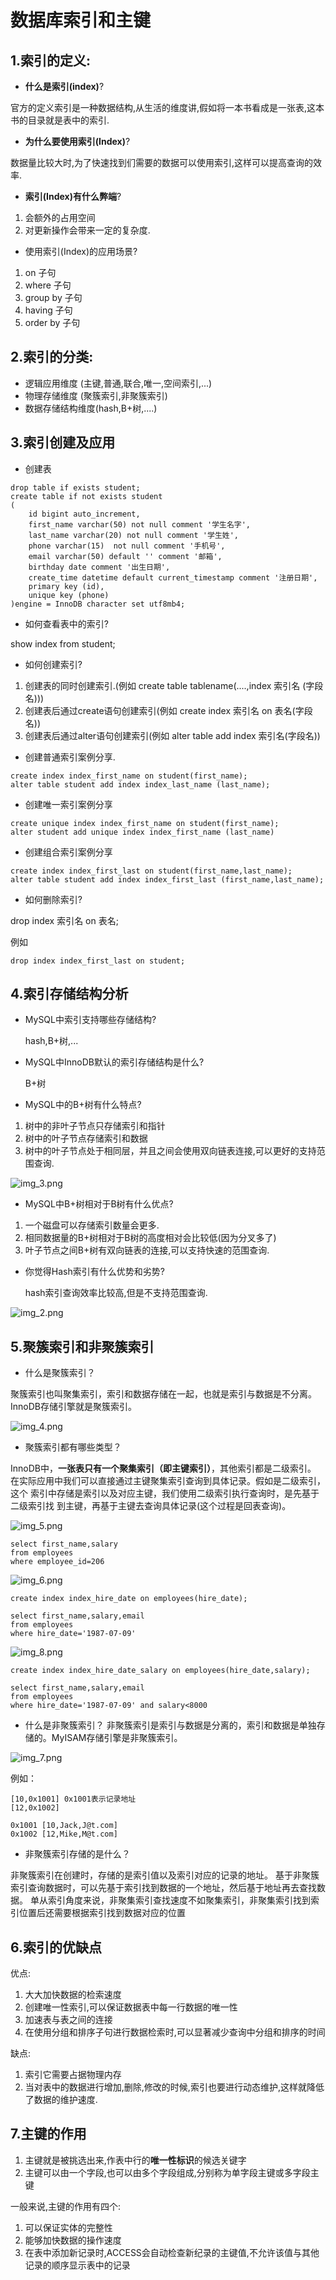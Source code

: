# 数据库索引和主键

## 1.索引的定义:

- **什么是索引(index)**?

官方的定义索引是一种数据结构,从生活的维度讲,假如将一本书看成是一张表,这本书的目录就是表中的索引.

* **为什么要使用索引(Index)**?

数据量比较大时,为了快速找到们需要的数据可以使用索引,这样可以提高查询的效率.

* **索引(Index)有什么弊端**?

1. 会额外的占用空间
2. 对更新操作会带来一定的复杂度.

* 使用索引(Index)的应用场景?

1. on 子句 
2. where 子句
3. group by 子句
4. having 子句
5. order by 子句

## 2.索引的分类:

* 逻辑应用维度 (主键,普通,联合,唯一,空间索引,...)
* 物理存储维度 (聚簇索引,非聚簇索引)
* 数据存储结构维度(hash,B+树,....)

## 3.索引创建及应用

* 创建表

```
drop table if exists student;
create table if not exists student
(
    id bigint auto_increment,
    first_name varchar(50) not null comment '学生名字',
    last_name varchar(20) not null comment '学生姓',
    phone varchar(15)  not null comment '手机号',
    email varchar(50) default '' comment '邮箱',
    birthday date comment '出生日期',
    create_time datetime default current_timestamp comment '注册日期',
    primary key (id),
    unique key (phone)
)engine = InnoDB character set utf8mb4;
```

* 如何查看表中的索引?

show index from student;

* 如何创建索引?

1. 创建表的同时创建索引.(例如 create table tablename(....,index 索引名 (字段名)))
2. 创建表后通过create语句创建索引(例如 create index 索引名 on 表名(字段名))
3. 创建表后通过alter语句创建索引(例如 alter table add index 索引名(字段名))

* 创建普通索引案例分享.

```
create index index_first_name on student(first_name);
alter table student add index index_last_name (last_name);
```

* 创建唯一索引案例分享

```
create unique index index_first_name on student(first_name);
alter student add unique index index_first_name (last_name)
```

* 创建组合索引案例分享

```
create index index_first_last on student(first_name,last_name);
alter table student add index index_first_last (first_name,last_name);
```

* 如何删除索引?

drop index 索引名 on 表名;

例如

```
drop index index_first_last on student;
```

## 4.索引存储结构分析

* MySQL中索引支持哪些存储结构?

  hash,B+树,...

* MySQL中InnoDB默认的索引存储结构是什么?

  B+树

* MySQL中的B+树有什么特点?

1. 树中的非叶子节点只存储索引和指针
2. 树中的叶子节点存储索引和数据
3. 树中的叶子节点处于相同层，并且之间会使用双向链表连接,可以更好的支持范围查询.

![img_3.png](images/img_3.png)

* MySQL中B+树相对于B树有什么优点?

1. 一个磁盘可以存储索引数量会更多.
2. 相同数据量的B+树相对于B树的高度相对会比较低(因为分叉多了)
3. 叶子节点之间B+树有双向链表的连接,可以支持快速的范围查询.

* 你觉得Hash索引有什么优势和劣势?

  hash索引查询效率比较高,但是不支持范围查询.

![img_2.png](images/img_2.png)

## 5.聚簇索引和非聚簇索引

* 什么是聚簇索引？

聚簇索引也叫聚集索引，索引和数据存储在一起，也就是索引与数据是不分离。
InnoDB存储引擎就是聚簇索引。

![img_4.png](images/img_4.png)

* 聚簇索引都有哪些类型？

InnoDB中，**一张表只有一个聚集索引（即主键索引）**，其他索引都是二级索引。
在实际应用中我们可以直接通过主键聚集索引查询到具体记录。假如是二级索引，这个
索引中存储是索引以及对应主键，我们使用二级索引执行查询时，是先基于二级索引找
到主键，再基于主键去查询具体记录(这个过程是回表查询)。

![img_5.png](images/img_5.png)

```
select first_name,salary
from employees
where employee_id=206
```

![img_6.png](images/img_6.png)

```
create index index_hire_date on employees(hire_date);

select first_name,salary,email
from employees
where hire_date='1987-07-09'

```


![img_8.png](images/img_8.png)

```
create index index_hire_date_salary on employees(hire_date,salary);

select first_name,salary,email
from employees
where hire_date='1987-07-09' and salary<8000

```


* 什么是非聚簇索引？
  非聚簇索引是索引与数据是分离的，索引和数据是单独存储的。MyISAM存储引擎是非聚簇索引。

![img_7.png](images/img_7.png)

例如：

```
[10,0x1001] 0x1001表示记录地址
[12,0x1002]

0x1001 [10,Jack,J@t.com]
0x1002 [12,Mike,M@t.com]
```

* 非聚簇索引存储的是什么？

非聚簇索引在创建时，存储的是索引值以及索引对应的记录的地址。
基于非聚簇索引查询数据时，可以先基于索引找到数据的一个地址，然后基于地址再去查找数据。
单从索引角度来说，非聚集索引查找速度不如聚集索引，非聚集索引找到索引位置后还需要根据索引找到数据对应的位置

## 6.索引的优缺点

优点:

1. 大大加快数据的检索速度
2. 创建唯一性索引,可以保证数据表中每一行数据的唯一性
3. 加速表与表之间的连接
4. 在使用分组和排序子句进行数据检索时,可以显著减少查询中分组和排序的时间

缺点:

1. 索引它需要占据物理内存
2. 当对表中的数据进行增加,删除,修改的时候,索引也要进行动态维护,这样就降低了数据的维护速度.

## 7.主键的作用

1. 主键就是被挑选出来,作表中行的**唯一性标识**的候选关键字
2. 主键可以由一个字段,也可以由多个字段组成,分别称为单字段主键或多字段主键

一般来说,主键的作用有四个:

1. 可以保证实体的完整性
2. 能够加快数据的操作速度
3. 在表中添加新记录时,ACCESS会自动检查新纪录的主键值,不允许该值与其他记录的顺序显示表中的记录